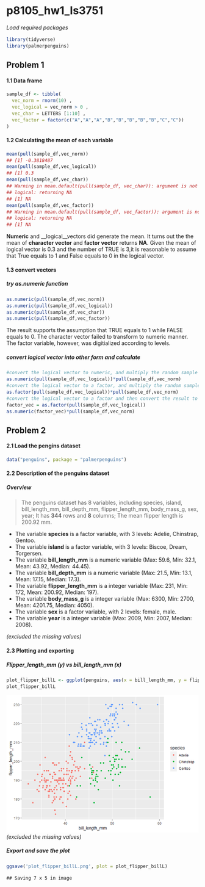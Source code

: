 p8105\_hw1\_ls3751
================

*Load required packages*

``` r
library(tidyverse)
library(palmerpenguins)
```

## Problem 1

#### 1.1 Data frame

``` r
sample_df <- tibble(
  vec_norm = rnorm(10) , 
  vec_logical = vec_norm > 0 ,
  vec_char = LETTERS [1:10] ,
  vec_factor = factor(c("A","A","A","B","B","B","B","B","C","C"))
)
```

#### 1.2 Calculating the mean of each variable

``` r
mean(pull(sample_df,vec_norm))
## [1] -0.3818487
mean(pull(sample_df,vec_logical))
## [1] 0.3
mean(pull(sample_df,vec_char))
## Warning in mean.default(pull(sample_df, vec_char)): argument is not numeric or
## logical: returning NA
## [1] NA
mean(pull(sample_df,vec_factor))
## Warning in mean.default(pull(sample_df, vec_factor)): argument is not numeric or
## logical: returning NA
## [1] NA
```

**Numeric** and \_\_logical\_\_vectors did generate the mean. It turns
out the the mean of **character vector** and **factor vector** returns
**NA**. Given the mean of logical vector is 0.3 and the number of TRUE
is 3,it is reasonable to assume that True equals to 1 and False equals
to 0 in the logical vector.

#### 1.3 convert vectors

##### try as.numeric function

``` r
as.numeric(pull(sample_df,vec_norm))
as.numeric(pull(sample_df,vec_logical))
as.numeric(pull(sample_df,vec_char))
as.numeric(pull(sample_df,vec_factor))
```

The result supports the assumption that TRUE equals to 1 while FALSE
equals to 0. The character vector failed to transform to numeric manner.
The factor variable, however, was digitialized according to levels.

##### convert logical vector into other form and calculate

``` r
#convert the logical vector to numeric, and multiply the random sample by the result
as.numeric(pull(sample_df,vec_logical))*pull(sample_df,vec_norm)
#convert the logical vector to a factor, and multiply the random sample by the result
as.factor(pull(sample_df,vec_logical))*pull(sample_df,vec_norm)
#convert the logical vector to a factor and then convert the result to numeric, and multiply the random sample by the result
factor_vec = as.factor(pull(sample_df,vec_logical))
as.numeric(factor_vec)*pull(sample_df,vec_norm)
```

## Problem 2

#### 2.1 Load the pengins dataset

``` r
data("penguins", package = "palmerpenguins")
```

#### 2.2 Description of the penguins dataset

##### Overview

> The penguins dataset has 8 variables, including species, island,
> bill\_length\_mm, bill\_depth\_mm, flipper\_length\_mm, body\_mass\_g,
> sex, year; It has **344** rows and **8** columns; The mean flipper
> length is 200.92 mm.

  - The variable **species** is a factor variable, with 3 levels:
    Adelie, Chinstrap, Gentoo.
  - The variable **island** is a factor variable, with 3 levels: Biscoe,
    Dream, Torgersen.
  - The variable **bill\_length\_mm** is a numeric variable (Max: 59.6,
    Min: 32.1, Mean: 43.92, Median: 44.45).
  - The variable **bill\_depth\_mm** is a numeric variable (Max: 21.5,
    Min: 13.1, Mean: 17.15, Median: 17.3).
  - The variable **flipper\_length\_mm** is a integer variable (Max:
    231, Min: 172, Mean: 200.92, Median: 197).
  - The variable **body\_mass\_g** is a integer variable (Max: 6300,
    Min: 2700, Mean: 4201.75, Median: 4050).
  - The variable **sex** is a factor variable, with 2 levels: female,
    male.
  - The variable **year** is a integer variable (Max: 2009, Min: 2007,
    Median: 2008).

*(excluded the missing values)*

#### 2.3 Plotting and exporting

##### Flipper\_length\_mm (y) vs bill\_length\_mm (x)

``` r
plot_flipper_billL <- ggplot(penguins, aes(x = bill_length_mm, y = flipper_length_mm, color = species)) + geom_point()
plot_flipper_billL
```

![](Hw1_ls3751_files/figure-gfm/scatterplot-1.png)<!-- --> *(excluded
the missing values)*

##### Export and save the plot

``` r
ggsave('plot_flipper_billL.png', plot = plot_flipper_billL)
```

    ## Saving 7 x 5 in image
